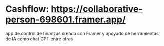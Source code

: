 # Cashflow: https://collaborative-person-698601.framer.app/
app de control de finanzas creada con Framer y apoyado de herramientas de IA como chat GPT entre otras
